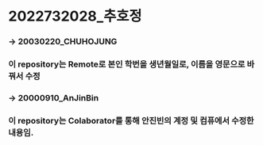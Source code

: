 # 2022732028_추호정
### -> 20030220_CHUHOJUNG

### 이 repository는 Remote로 본인 학번을 생년월일로, 이름을 영문으로 바꿔서 수정

### -> 20000910_AnJinBin  

### 이 repository는 Colaborator를 통해 안진빈의 계정 및 컴퓨에서 수정한 내용임.
